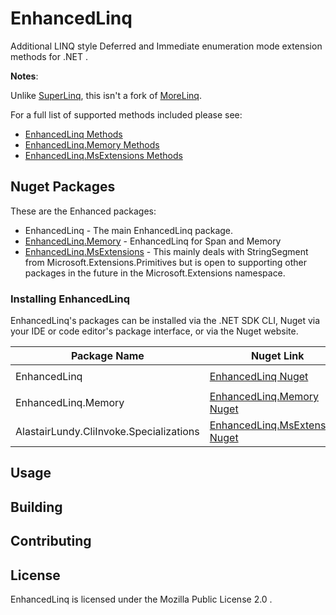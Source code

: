 # EnhancedLinq
Additional LINQ style Deferred and Immediate enumeration mode extension methods for .NET .

**Notes**:

Unlike [SuperLinq](https://github.com/viceroypenguin/SuperLinq), this isn't a fork of [MoreLinq](https://github.com/morelinq/MoreLINQ). 

For a full list of supported methods included please see:
* [EnhancedLinq Methods](./docs/Methods/EnhancedLinq.md)
* [EnhancedLinq.Memory Methods](./docs/Methods/EnhancedLinq.Memory.md)
* [EnhancedLinq.MsExtensions Methods](./docs/Methods/EnhancedLinq.MsExtensions.md)

## Nuget Packages

These are the Enhanced packages:
* EnhancedLinq - The main EnhancedLinq package.
* [EnhancedLinq.Memory](./src/EnhancedLinq.Memory/README.md) - EnhancedLinq for Span<T> and Memory<T>
* [EnhancedLinq.MsExtensions]() - This mainly deals with StringSegment from Microsoft.Extensions.Primitives but is open to supporting other packages in the future in the Microsoft.Extensions namespace.

### Installing EnhancedLinq
EnhancedLinq's packages can be installed via the .NET SDK CLI, Nuget via your IDE or code editor's package interface, or via the Nuget website.

| Package Name | Nuget Link | .NET SDK CLI command |
|--|--|--|
| EnhancedLinq | [EnhancedLinq Nuget](https://nuget.org/packages/EnhancedLinq) | ``dotnet add package EnhancedLinq`` |
| EnhancedLinq.Memory | [EnhancedLinq.Memory Nuget](https://nuget.org/packages/EnhancedLinq.Memory) | ``dotnet add package EnhancedLinq.Memory`` |
| AlastairLundy.CliInvoke.Specializations | [EnhancedLinq.MsExtensions Nuget](https://nuget.org/packages/EnhancedLinq.MsExtensions) | ``dotnet add package EnhancedLinq.MsExtensions`` |


## Usage

## Building

## Contributing

## License
EnhancedLinq is licensed under the Mozilla Public License 2.0 .
